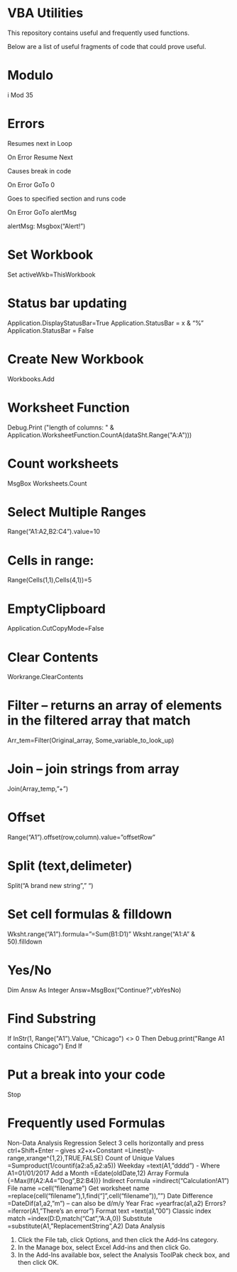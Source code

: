 # VBA Utilities
This repository contains useful and frequently used functions. 

Below are a list of useful fragments of code that could prove useful.

# Modulo
i Mod 35

# Errors
Resumes next in Loop 

On Error Resume Next

Causes break in code

On Error GoTo 0

Goes to specified section and runs code

On Error GoTo alertMsg

alertMsg:
	Msgbox(“Alert!”)

# Set Workbook
Set activeWkb=ThisWorkbook
  
# Status bar updating
Application.DisplayStatusBar=True
Application.StatusBar = x & “%”
Application.StatusBar = False

# Create New Workbook
Workbooks.Add

# Worksheet Function
Debug.Print ("length of columns: " & Application.WorksheetFunction.CountA(dataSht.Range("A:A")))

# Count worksheets
MsgBox Worksheets.Count

# Select Multiple Ranges
Range(“A1:A2,B2:C4”).value=10

# Cells in range:
Range(Cells(1,1),Cells(4,1))=5

# EmptyClipboard
Application.CutCopyMode=False

# Clear Contents
Workrange.ClearContents

# Filter – returns an array of elements in the filtered array that match
Arr_tem=Filter(Original_array, Some_variable_to_look_up)

# Join – join strings from array
Join(Array_temp,”+”)

# Offset
Range(“A1”).offset(row,column).value=”offsetRow”

# Split (text,delimeter)
Split(“A brand new string”,” “)

# Set cell formulas & filldown
Wksht.range(“A1”).formula=”=Sum(B1:D1)”
Wksht.range(“A1:A” & 50).filldown

# Yes/No
Dim Answ As Integer
Answ=MsgBox(“Continue?”,vbYesNo)


# Find Substring
If InStr(1, Range("A1”).Value, "Chicago") <> 0 Then
    Debug.print("Range A1 contains Chicago")
End If

# Put a break into your code
Stop

# Frequently used Formulas
Non-Data Analysis Regression
Select 3 cells horizontally and press ctrl+Shift+Enter – gives x2+x+Constant
=Linest(y-range,xrange^{1,2},TRUE,FALSE)
Count of Unique Values
=Sumproduct(1/countif(a2:a5,a2:a5))
Weekday
=text(A1,”dddd”)   - Where A1=01/01/2017
Add a Month
=Edate(oldDate,12)
Array Formula
{=Max(If(A2:A4=”Dog”,B2:B4))}
Indirect Formula
=indirect(“Calculation!A1”)
File name
=cell(“filename”)
Get worksheet name
=replace(cell(“filename”),1,find(“]”,cell(“filename”)),””)
Date Difference
=DateDif(a1,a2,”m”) – can also be d/m/y
Year Frac
=yearfrac(a1,a2)
Errors?
=iferror(A1,”There’s an error”)
Format text
=text(a1,”00”)
Classic index match
=index(D:D,match(“Cat”,”A:A,0))
Substitute
=substitute(A1,”ReplacementString”,A2)
Data Analysis
1.	Click the File tab, click Options, and then click the Add-Ins category.
2.	In the Manage box, select Excel Add-ins and then click Go.
3.	In the Add-Ins available box, select the Analysis ToolPak check box, and then click OK.

